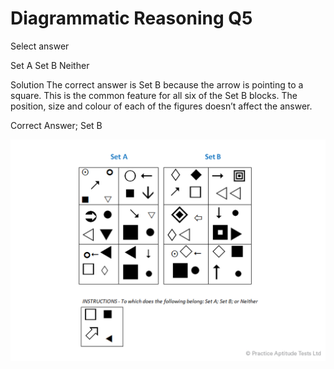 # Diagrammatic Reasoning Q5

Select answer

 Set A
 Set B
 Neither

Solution
The correct answer is Set B because the arrow is pointing to a square. This is the common feature for all six of the Set B blocks. The position, size and colour of each of the figures doesn’t affect the answer.

Correct Answer; Set B

![da_5](../images/da_5.png)
